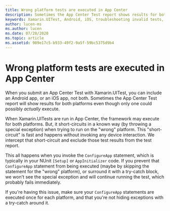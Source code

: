 ```yaml
---
title: Wrong platform tests are executed in App Center
description: Sometimes the App Center Test report shows results for both platforms
keywords: Xamarin.UITest, Android, iOS, troubleshooting invalid tests, running tests
author: lucen-ms
ms.author: lucen
ms.date: 07/28/2020
ms.topic: article
ms.assetid: 989e17c5-b933-49f2-9a5f-59bc5375d9b4
---
```


# Wrong platform tests are executed in App Center
When you submit an App Center Test with Xamarin.UITest, you can include an Android app, or an iOS app, not both. Sometimes the App Center Test report will show results for both platforms even though only one could possibly *actually* execute.

When Xamarin.UITests are run in App Center, the framework may execute for both platforms. But, it short-circuits in a known way (by throwing a special exception) when trying to run on the "wrong" platform. This "short-circuit" is fast and happens without invoking any device interaction. We intercept that short-circuit and exclude those test results from the test report.

This all happens when you invoke the `ConfigureApp` statement, which is typically in your NUnit `[Setup]` or `AppInitializer` code. If you prevent that `ConfigureApp` statement from being executed (maybe by skipping the statement for the "wrong" platform), or surround it with a try-catch block, we won't see the special exception and will continue running the test, which probably fails immediately.

If you're having this issue, make sure your `ConfigureApp` statements are executed once for each platform, and that you're not hiding exceptions with a try-catch around it. 